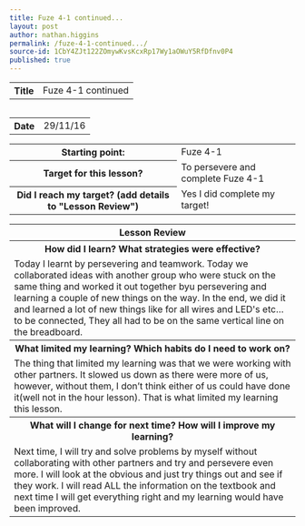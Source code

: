 ```yaml
---
title: Fuze 4-1 continued...
layout: post
author: nathan.higgins
permalink: /fuze-4-1-continued.../
source-id: 1CbY4ZJt122ZOmywKvsKcxRp17Wy1aOWuY5RfDfnv0P4
published: true
---
```

<table>
  <tr>
    <th>Title</th>
    <td>Fuze 4-1 continued</td>
  <tr>  
<table>
 
<table>
  <tr>
     <th>Date</th>
    <td>29/11/16</td>
  </tr>
</table>


<table>
  <tr>
    <th>Starting point:</th>
    <td>Fuze 4-1</td>
  </tr>
  <tr>
    <th>Target for this lesson?</th>
    <td>To persevere and complete Fuze 4-1</td>
  </tr>
  <tr>
    <th>Did I reach my target? 
(add details to "Lesson Review")</th>
    <td> Yes I did complete my target!</td>
  </tr>
</table>


<table>
  <tr>
    <th>Lesson Review</th>
  </tr>
  <tr>
    <th>How did I learn? What strategies were effective? </th>
  </tr>
  <tr>
    <td>Today I learnt by persevering and teamwork. Today we collaborated ideas with another group who were stuck on the same thing and worked it out together byu persevering and learning a couple of new things on the way. In the end, we did it and learned a lot of new things like for  all wires and LED's etc… to be connected, They all had to be on the same vertical line on the breadboard.</td>
  </tr>
  <tr>
    <th>What limited my learning? Which habits do I need to work on? </th>
  </tr>
  <tr>
    <td>The thing that limited my learning was that we were working with other partners. It slowed us down as there were more of us, however, without them, I don’t think either of us could have done it(well not in the hour lesson). That is what limited my learning this lesson.</td>
  </tr>
  <tr>
    <th>What will I change for next time? How will I improve my learning?</th>
  </tr>
  <tr>
    <td>Next time, I will try and solve problems by myself without collaborating with other partners and try and persevere even more. I will look at the obvious and just try things out and see if they work. I will read ALL the information on the textbook and next time I will get everything right and my learning would have been  improved.</td>
  </tr>
</table>


